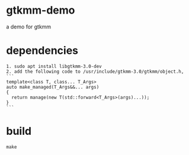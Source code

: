 # gtkmm-demo
a demo for gtkmm

# dependencies
    1. sudo apt install libgtkmm-3.0-dev
    2. add the following code to /usr/include/gtkmm-3.0/gtkmm/object.h,               
    ```
    template<class T, class... T_Args>
    auto make_managed(T_Args&&... args)
    {
      return manage(new T(std::forward<T_Args>(args)...));
    }
    ```
# build
    make
